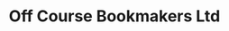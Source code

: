 ---
title: "Off Course Bookmakers Ltd"
url: /birmingham/off-course-bookmakers-ltd/
shop: Wettbüro
---